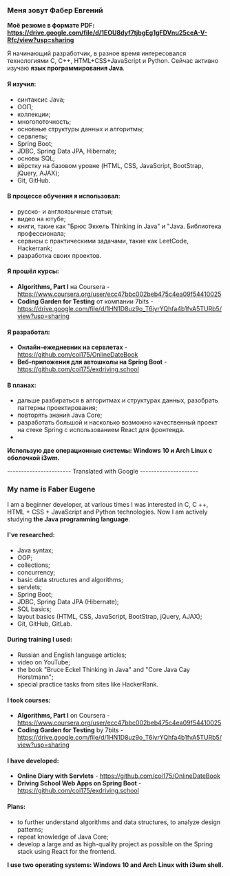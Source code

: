 ### Меня зовут Фабер Евгений
**Моё резюме в формате PDF: https://drive.google.com/file/d/1EOU8dyf7tjbgEg1gFDVnu25ceA-V-Rfc/view?usp=sharing**

Я начинающий разработчик, в разное время интересовался технологиями C, C++, HTML+CSS+JavaScript и Python. Сейчас активно изучаю **язык программирования Java**.
#### Я изучил:
- синтаксис Java;
- ООП;
- коллекции;
- многопоточность;
- основные структуры данных и алгоритмы;
- сервлеты;
- Spring Boot;
- JDBC, Spring Data JPA, Hibernate;
- основы SQL;
- вёрстку на базовом уровне (HTML, CSS, JavaScript, BootStrap, jQuery, AJAX);
- Git, GitHub.

#### В процессе обучения я использовал:
- русско- и англоязычные статьи;
- видео на ютубе;
- книги, такие как "Брюс Эккель Thinking in Java" и "Java. Библиотека профессионала;
- сервисы с практическими задачами, такие как LeetCode, Hackerrank;
- разработка своих проектов.

#### Я прошёл курсы:
- **Algorithms, Part I** на Coursera - https://www.coursera.org/user/ecc47bbc002beb475c4ea09f54410025
- **Coding Garden for Testing** от компании 7bits - https://drive.google.com/file/d/1HN1D8uz9o_T6iyrYQhfa4b1fvA5TURb5/view?usp=sharing

#### Я разработал:
- **Онлайн-ежедневник на сервлетах** - https://github.com/coi175/OnlineDateBook
- **Веб-приложения для автошколы на Spring Boot** - https://github.com/coi175/exdriving.school

#### В планах:
- дальше разбираться в алгоритмах и структурах данных, разобрать паттерны проектирования;
- повторять знания Java Core;
- разработать большой и насколько возможно качественный проект на стеке Spring с использованием React для фронтенда.
- 
**Использую две операционные системы: Windows 10 и Arch Linux с оболочкой i3wm.**


----------------------- Translated with Google ---------------------
### My name is Faber Eugene
I am a beginner developer, at various times I was interested in C, C ++, HTML + CSS + JavaScript and Python technologies. Now I am actively studying **the Java programming language**.
#### I've researched:
- Java syntax;
- OOP;
- collections;
- concurrency;
- basic data structures and algorithms;
- servlets;
- Spring Boot;
- JDBC, Spring Data JPA (Hibernate);
- SQL basics;
- layout basics (HTML, CSS, JavaScript, BootStrap, jQuery, AJAX);
- Git, GitHub, GitLab.

#### During training I used:
- Russian and English language articles;
- video on YouTube;
- the book "Bruce Eckel Thinking in Java" and "Core Java Cay Horstmann";
- special practice tasks from sites like HackerRank.

#### I took courses:
- **Algorithms, Part I** on Coursera - https://www.coursera.org/user/ecc47bbc002beb475c4ea09f54410025
- **Coding Garden for Testing** by 7bits - https://drive.google.com/file/d/1HN1D8uz9o_T6iyrYQhfa4b1fvA5TURb5/view?usp=sharing

#### I have developed:
- **Online Diary with Servlets** - https://github.com/coi175/OnlineDateBook
- **Driving School Web Apps on Spring Boot** - https://github.com/coi175/exdriving.school

#### Plans:
- to further understand algorithms and data structures, to analyze design patterns;
- repeat knowledge of Java Core;
- develop a large and as high-quality project as possible on the Spring stack using React for the frontend.

**I use two operating systems: Windows 10 and Arch Linux with i3wm shell.** 

<!--
**coi175/coi175** is a ✨ _special_ ✨ repository because its `README.md` (this file) appears on your GitHub profile.

Here are some ideas to get you started:

- 🔭 I’m currently working on ...
- 🌱 I’m currently learning ...
- 👯 I’m looking to collaborate on ...
- 🤔 I’m looking for help with ...
- 💬 Ask me about ...
- 📫 How to reach me: ...
- 😄 Pronouns: ...
- ⚡ Fun fact: ...
-->

